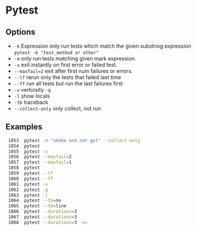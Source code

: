 # Pytest

## Options

- ```-k``` Expression only run tests which match the given substring expression
  ``` pytest -k "test_method or other" ```
- ```-m```  only run tests matching given mark expression.
- ```-x```  exit instantly on first error or failed test.
- ```--maxfail=2``` exit after first num failures or errors.
- ```--lf``` rerun only the tests that failed last time
- ```--ff``` run all tests but run the last failures first
- ```-v``` verbosity ```-q```
- ```-l``` show locals
- ```-tb``` traceback
- ```--collect-only``` only collect, not run

## Examples

```bash
 1053  pytest -m "smoke and not get" --collect-only
 1054  pytest
 1055  pytest -x
 1056  pytest --maxfail=2
 1057  pytest --maxfail=1
 1058  pytest
 1059  pytest --lf
 1060  pytest --ff
 1061  pytest -v
 1062  pytest -q
 1063  pytest -l
 1064  pytest --tb=no
 1065  pytest --tb=line
 1066  pytest --durations=3
 1067  pytest --durations=3
 1068  pytest --durations=3 -vv